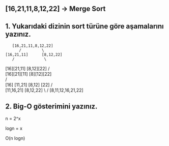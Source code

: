 ## [16,21,11,8,12,22] -> Merge Sort

## 1. Yukarıdaki dizinin sort türüne göre aşamalarını yazınız. 

       [16,21,11,8,12,22]        
          /         \
    [16,21,11]      [8,12,22]
       /             \
  [16][21,11]     [8,12][22]
      /               \
[16][21][11]       [8][12][22]   
     /                 \
[16] [11,21]       [8,12] [22]
    /                  \
 [11,16,21]         [8,12,22]
     \                /
     [8,11,12,16,21,22]
     
## 2. Big-O gösterimini yazınız.

n = 2^x

logn = x

O(n logn)     
